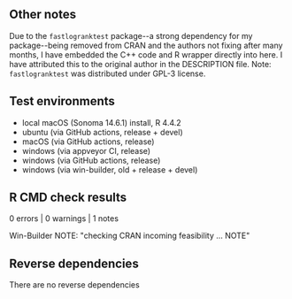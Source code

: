 ## Other notes

Due to the `fastlogranktest` package--a strong dependency for my package--being 
removed from CRAN and the authors not fixing after many months, I have embedded
the C++ code and R wrapper directly into here. I have attributed this to the
original author in the DESCRIPTION file. Note: `fastlogranktest` was distributed
under GPL-3 license.

## Test environments

* local macOS (Sonoma 14.6.1) install, R 4.4.2
* ubuntu (via GitHub actions, release + devel)
* macOS (via GitHub actions, release)
* windows (via appveyor CI, release)
* windows (via GitHub actions, release)
* windows (via win-builder, old + release + devel)

## R CMD check results

0 errors | 0 warnings | 1 notes

Win-Builder NOTE: "checking CRAN incoming feasibility ... NOTE"

## Reverse dependencies

There are no reverse dependencies
